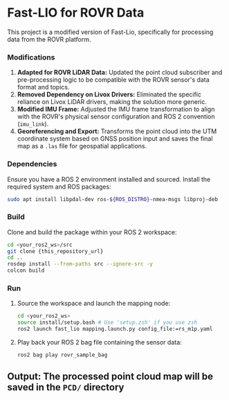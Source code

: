 # Fast-LIO for ROVR Data

This project is a modified version of Fast-Lio, specifically for processing data from the ROVR platform.

### Modifications
1.  **Adapted for ROVR LiDAR Data:** Updated the point cloud subscriber and pre-processing logic to be compatible with the ROVR sensor's data format and topics.
2.  **Removed Dependency on Livox Drivers:** Eliminated the specific reliance on Livox LiDAR drivers, making the solution more generic.
3.  **Modified IMU Frame:** Adjusted the IMU frame transformation to align with the ROVR's physical sensor configuration and ROS 2 convention (`imu_link`).
4.  **Georeferencing and Export:** Transforms the point cloud into the UTM coordinate system based on GNSS position input and saves the final map as a `.las` file for geospatial applications.

### Dependencies
Ensure you have a ROS 2 environment installed and sourced.
Install the required system and ROS packages:
```bash
sudo apt install libpdal-dev ros-${ROS_DISTRO}-nmea-msgs libproj-deb
```

### Build
Clone and build the package within your ROS 2 workspace:
```bash
cd <your_ros2_ws>/src
git clone {this_repository_url}
cd ..
rosdep install --from-paths src --ignore-src -y
colcon build
```

### Run
1.  Source the workspace and launch the mapping node:
    ```bash
    cd <your_ros2_ws>
    source install/setup.bash # Use 'setup.zsh' if you use zsh
    ros2 launch fast_lio mapping.launch.py config_file:=rs_m1p.yaml
    ```
2.  Play back your ROS 2 bag file containing the sensor data:
    ```bash
    ros2 bag play rovr_sample_bag
    ```

**Output:** The processed point cloud map will be saved in the `PCD/` directory
---
